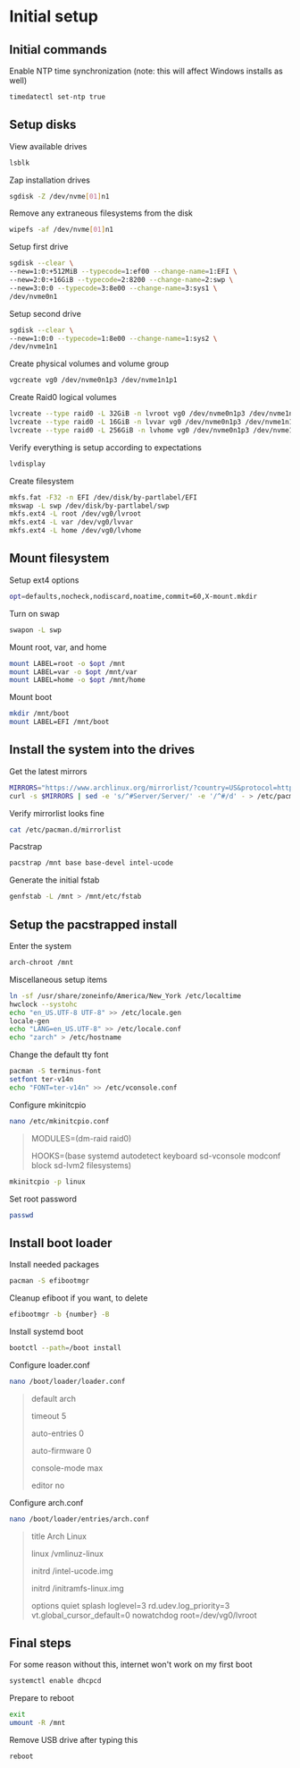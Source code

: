 # Initial setup

## Initial commands

Enable NTP time synchronization (note: this will affect Windows installs as well)

```bash
timedatectl set-ntp true
```

## Setup disks

View available drives
```bash
lsblk
```

Zap installation drives
```bash
sgdisk -Z /dev/nvme[01]n1
```

Remove any extraneous filesystems from the disk
```bash
wipefs -af /dev/nvme[01]n1
```

Setup first drive
```bash
sgdisk --clear \
--new=1:0:+512MiB --typecode=1:ef00 --change-name=1:EFI \
--new=2:0:+16GiB --typecode=2:8200 --change-name=2:swp \
--new=3:0:0 --typecode=3:8e00 --change-name=3:sys1 \
/dev/nvme0n1
```

Setup second drive
```bash
sgdisk --clear \
--new=1:0:0 --typecode=1:8e00 --change-name=1:sys2 \
/dev/nvme1n1
```

Create physical volumes and volume group
```bash
vgcreate vg0 /dev/nvme0n1p3 /dev/nvme1n1p1
```

Create Raid0 logical volumes
```bash
lvcreate --type raid0 -L 32GiB -n lvroot vg0 /dev/nvme0n1p3 /dev/nvme1n1p1
lvcreate --type raid0 -L 16GiB -n lvvar vg0 /dev/nvme0n1p3 /dev/nvme1n1p1
lvcreate --type raid0 -L 256GiB -n lvhome vg0 /dev/nvme0n1p3 /dev/nvme1n1p1
```

Verify everything is setup according to expectations
```bash
lvdisplay
```

Create filesystem
```bash
mkfs.fat -F32 -n EFI /dev/disk/by-partlabel/EFI
mkswap -L swp /dev/disk/by-partlabel/swp
mkfs.ext4 -L root /dev/vg0/lvroot
mkfs.ext4 -L var /dev/vg0/lvvar
mkfs.ext4 -L home /dev/vg0/lvhome
```

## Mount filesystem

Setup ext4 options
```bash
opt=defaults,nocheck,nodiscard,noatime,commit=60,X-mount.mkdir
```

Turn on swap
```bash
swapon -L swp
```

Mount root, var, and home
```bash
mount LABEL=root -o $opt /mnt
mount LABEL=var -o $opt /mnt/var
mount LABEL=home -o $opt /mnt/home
```

Mount boot
```bash
mkdir /mnt/boot
mount LABEL=EFI /mnt/boot
```

## Install the system into the drives

Get the latest mirrors
```bash
MIRRORS="https://www.archlinux.org/mirrorlist/?country=US&protocol=https&ip_version=4&use_mirror_status=on"
curl -s $MIRRORS | sed -e 's/^#Server/Server/' -e '/^#/d' - > /etc/pacman.d/mirrorlist
```

Verify mirrorlist looks fine
```bash
cat /etc/pacman.d/mirrorlist
```

Pacstrap
```bash
pacstrap /mnt base base-devel intel-ucode
```

Generate the initial fstab
```bash
genfstab -L /mnt > /mnt/etc/fstab
```

## Setup the pacstrapped install

Enter the system
```bash
arch-chroot /mnt
```

Miscellaneous setup items
```bash
ln -sf /usr/share/zoneinfo/America/New_York /etc/localtime
hwclock --systohc
echo "en_US.UTF-8 UTF-8" >> /etc/locale.gen
locale-gen
echo "LANG=en_US.UTF-8" >> /etc/locale.conf
echo "zarch" > /etc/hostname
```

Change the default tty font
```bash
pacman -S terminus-font
setfont ter-v14n
echo "FONT=ter-v14n" >> /etc/vconsole.conf
```

Configure mkinitcpio
```bash
nano /etc/mkinitcpio.conf
```
> MODULES=(dm-raid raid0)
>
> HOOKS=(base systemd autodetect keyboard sd-vconsole modconf block sd-lvm2 filesystems)

```bash
mkinitcpio -p linux
```

Set root password
```bash
passwd
```

## Install boot loader

Install needed packages
```bash
pacman -S efibootmgr
```

Cleanup efiboot if you want, to delete
```bash
efibootmgr -b {number} -B
```

Install systemd boot
```bash
bootctl --path=/boot install
```

Configure loader.conf
```bash
nano /boot/loader/loader.conf
```
> default arch
>
> timeout 5
>
> auto-entries 0
>
> auto-firmware 0
>
> console-mode max
>
> editor no

Configure arch.conf
```bash
nano /boot/loader/entries/arch.conf
```
> title Arch Linux
>
> linux /vmlinuz-linux
>
> initrd /intel-ucode.img
>
> initrd /initramfs-linux.img
>
> options quiet splash loglevel=3 rd.udev.log_priority=3 vt.global_cursor_default=0 nowatchdog root=/dev/vg0/lvroot

## Final steps

For some reason without this, internet won't work on my first boot
```bash
systemctl enable dhcpcd
```

Prepare to reboot
```bash
exit
umount -R /mnt
```

Remove USB drive after typing this
```bash
reboot
```
